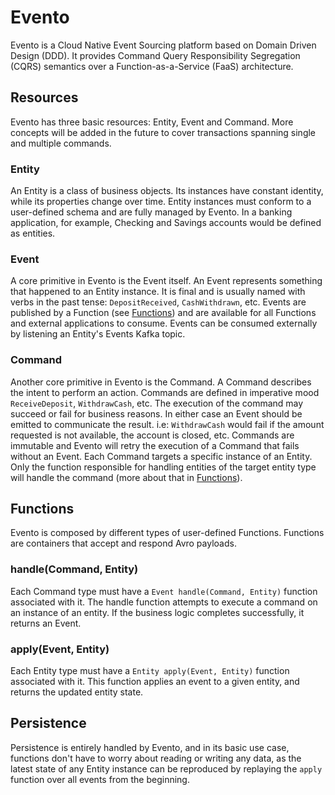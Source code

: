 # Evento
Evento is a Cloud Native Event Sourcing platform based on Domain Driven Design (DDD). It provides Command Query Responsibility Segregation (CQRS) semantics over a Function-as-a-Service (FaaS) architecture. 
## Resources
Evento has three basic resources: Entity, Event and Command. More concepts will be added in the future to cover transactions spanning single and multiple commands. 
### Entity
An Entity is a class of business objects. Its instances have constant identity, while its properties change over time. Entity instances must conform to a user-defined schema and are fully managed by Evento.
In a banking application, for example, Checking and Savings accounts would be defined as entities. 
### Event
A core primitive in Evento is the Event itself. An Event represents something that happened to an Entity instance. It is final and is usually named with verbs in the past tense: ```DepositReceived```, ```CashWithdrawn```, etc. 
Events are published by a Function (see [Functions](#functions)) and are available for all Functions and external applications to consume. 
Events can be consumed externally by listening an Entity's Events Kafka topic.
### Command
Another core primitive in Evento is the Command. A Command describes the intent to perform an action. Commands are defined in imperative mood ```ReceiveDeposit```, ```WithdrawCash```, etc. The execution of the command may succeed or fail for business reasons. In either case an Event should be emitted to communicate the result. i.e: ```WithdrawCash``` would fail if the amount requested is not available, the account is closed, etc. 
Commands are immutable and Evento will retry the execution of a Command that fails without an Event. 
Each Command targets a specific instance of an Entity. Only the function responsible for handling entities of the target entity type will handle the command (more about that in [Functions](#functions)). 
## Functions
Evento is composed by different types of user-defined Functions. Functions are containers that accept and respond Avro payloads. 
### handle(Command, Entity)
Each Command type must have a ```Event handle(Command, Entity)``` function associated with it. The handle function attempts to execute a command on an instance of an entity. If the business logic completes successfully, it returns an Event.
### apply(Event, Entity)
Each Entity type must have a ```Entity apply(Event, Entity)``` function associated with it. This function applies an event to a given entity, and returns the updated entity state.
## Persistence
Persistence is entirely handled by Evento, and in its basic use case, functions don't have to worry about reading or writing any data, as the latest state of any Entity instance can be reproduced by replaying the ```apply``` function over all events from the beginning.